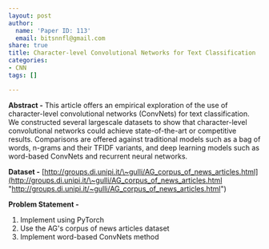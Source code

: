 ```yaml
---
layout: post
author:
  name: 'Paper ID: 113'
  email: bitsnnfl@gmail.com
share: true
title: Character-level Convolutional Networks for Text Classification
categories:
- CNN
tags: []

---
```

**Abstract -** This article offers an empirical exploration of the use of character-level convolutional networks (ConvNets) for text classification. We constructed several largescale datasets to show that character-level convolutional networks could achieve state-of-the-art or competitive results. Comparisons are offered against traditional models such as a bag of words, n-grams and their TFIDF variants, and deep learning models such as word-based ConvNets and recurrent neural networks.

**Dataset -** [http://groups.di.unipi.it/\~gulli/AG_corpus_of_news_articles.html](http://groups.di.unipi.it/\~gulli/AG_corpus_of_news_articles.html "http://groups.di.unipi.it/~gulli/AG_corpus_of_news_articles.html")

**Problem Statement -** 

1. Implement using PyTorch
2. Use the AG's corpus of news articles dataset
3. Implement word-based ConvNets method